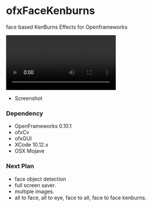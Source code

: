 # ofxFaceKenburns
face based KenBurns Effects for Openframeworks

![example]( https://github.com/bemoregt/ofxfaceKenburns/blob/master/test.mov "Example Screenshot")
- Screenshot

### Dependency
- OpenFrameworks 0.10.1
- ofxCv
- ofxGUI
- XCode 10.12.x
- OSX Mojave

### Next Plan
- face object detection
- full screen saver.
- multiple images.
- all to face, all to eye, face to all, face to face kenburns.
